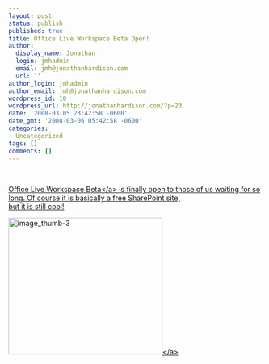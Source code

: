 ```yaml
---
layout: post
status: publish
published: true
title: Office Live Workspace Beta Open!
author:
  display_name: Jonathan
  login: jmhadmin
  email: jmh@jonathanhardison.com
  url: ''
author_login: jmhadmin
author_email: jmh@jonathanhardison.com
wordpress_id: 10
wordpress_url: http://jonathanhardison.com/?p=23
date: '2008-03-05 23:42:58 -0600'
date_gmt: '2008-03-06 05:42:58 -0600'
categories:
- Uncategorized
tags: []
comments: []
---
```

<p>&nbsp;</p>
<p><a href="http:&#47;&#47;workspace.office.live.com">Office Live Workspace Beta<&#47;a> is finally open to those of us waiting for so long. Of course it is basically a free SharePoint site,<br />
but it is still cool!</p>
<p><a href="http:&#47;&#47;jonathanhardison.com&#47;wp-content&#47;uploads&#47;2008&#47;09&#47;image-thumb-3.png" target="_blank"><img style="border-right: 0px; border-top: 0px; border-left: 0px; border-bottom: 0px" src="http:&#47;&#47;jonathanhardison.com&#47;wp-content&#47;uploads&#47;2008&#47;09&#47;image-thumb-3-thumb.png" border="0" alt="image_thumb-3" width="305" height="271" &#47;><&#47;a></p>
